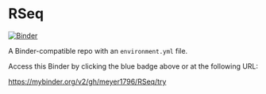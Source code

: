 # RSeq

[![Binder](http://mybinder.org/badge_logo.svg)](https://mybinder.org/v2/gh/meyer1796/RSeq/try)

A Binder-compatible repo with an `environment.yml` file.

Access this Binder by clicking the blue badge above or at the following URL:

https://mybinder.org/v2/gh/meyer1796/RSeq/try
